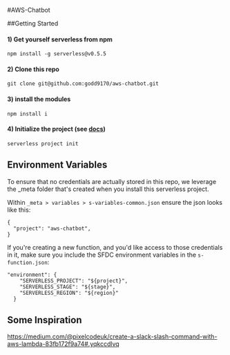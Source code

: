 #AWS-Chatbot

##Getting Started
#### 1) Get yourself serverless from npm
```
npm install -g serverless@v0.5.5
```
#### 2) Clone this repo
```
git clone git@github.com:godd9170/aws-chatbot.git
```
#### 3) install the modules
```
npm install i
```
#### 4) Initialize the project (see [docs](http://docs.serverless.com/docs/project-init))
```
serverless project init
```
## Environment Variables

To ensure that no credentials are actually stored in this repo, we leverage the _meta folder that's created when you install this serverless project.

Within `_meta > variables > s-variables-common.json` ensure the json looks like this:

```
{
  "project": "aws-chatbot",
}

```

If you're creating a new function, and you'd like access to those credentials in it, make sure you include the SFDC environment variables in the `s-function.json`:

```
"environment": {
    "SERVERLESS_PROJECT": "${project}",
    "SERVERLESS_STAGE": "${stage}",
    "SERVERLESS_REGION": "${region}"
  }
```

## Some Inspiration

https://medium.com/@pixelcodeuk/create-a-slack-slash-command-with-aws-lambda-83fb172f9a74#.yqkccdlvq